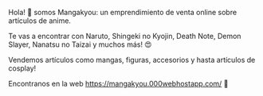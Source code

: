 Hola! :wave: somos Mangakyou: un emprendimiento de venta online sobre artículos de anime.

Te vas a encontrar con Naruto, Shingeki no Kyojin, Death Note, Demon Slayer, Nanatsu no Taizai y muchos más! :heart_eyes:

Vendemos artículos como mangas, figuras, accesorios y hasta artículos de cosplay!

Encontranos en la web https://mangakyou.000webhostapp.com/ :eyes:
